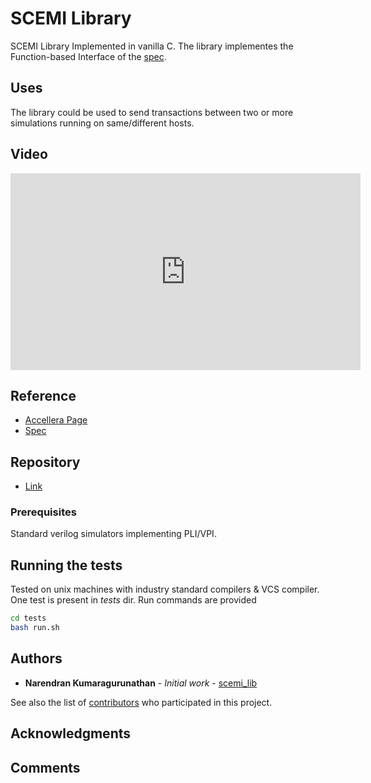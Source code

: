 # SCEMI Library
SCEMI Library Implemented in vanilla C. The library implementes the Function-based Interface of the [spec](http://www.accellera.org/images/downloads/standards/sce-mi/SCE-MI_v22-140120-final.pdf).

## Uses
The library could be used to send transactions between two or more simulations running on same/different hosts.

## Video
<iframe width="560" height="315" src="https://www.youtube.com/embed/qOtkPb75nx0" frameborder="0" allow="accelerometer; autoplay; encrypted-media; gyroscope; picture-in-picture" allowfullscreen></iframe>

## Reference
* [Accellera Page](https://www.accellera.org/downloads/standards/sce-mi)
* [Spec](https://www.accellera.org/images/downloads/standards/sce-mi/SCE-MI_v23-June_2015.pdf)

## Repository
* [Link](https://github.com/narenkn/scemi_lib.git)

### Prerequisites
Standard verilog simulators implementing PLI/VPI.

## Running the tests
Tested on unix machines with industry standard compilers & VCS compiler. One test is present in _tests_ dir. Run commands are provided
```bash
cd tests
bash run.sh
```

## Authors
* **Narendran Kumaragurunathan** - *Initial work* - [scemi_lib](https://github.com/scemi_lib)

See also the list of [contributors](https://github.com/your/project/contributors) who participated in this project.

## Acknowledgments

## Comments
<Vssue title="SCEMI Library" />

